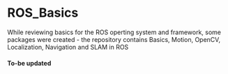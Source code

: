# ROS_Basics
While reviewing basics for the ROS operting system and framework, some packages were created - the repository contains Basics, Motion, OpenCV, Localization, Navigation and SLAM in ROS


#### To-be updated
